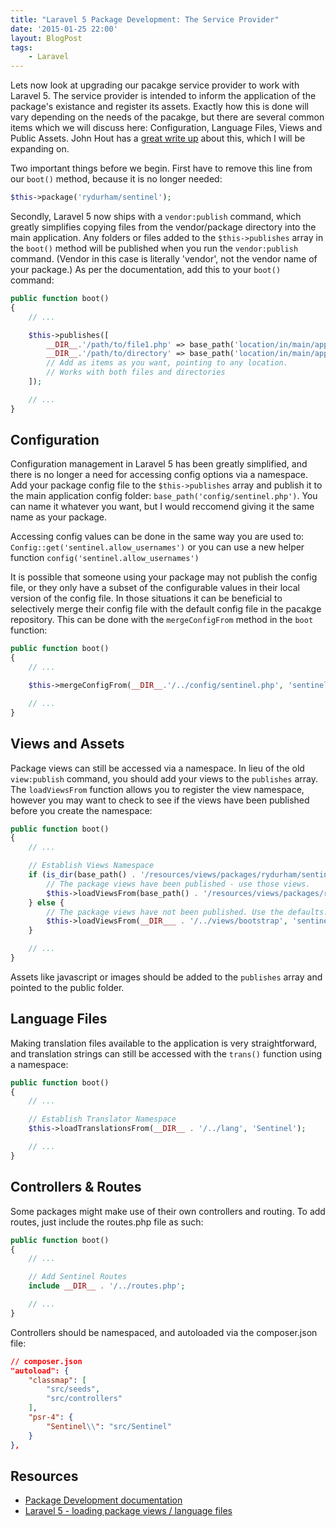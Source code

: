 ```yaml
---
title: "Laravel 5 Package Development: The Service Provider"
date: '2015-01-25 22:00'
layout: BlogPost
tags:
    - Laravel
---
```


Lets now look at upgrading our pacakge service provider to work with Laravel 5. The service provider is intended to inform the application of the package's existance and register its assets. Exactly how this is done will vary depending on the needs of the pacakge, but there are several common items which we will discuss here: Configuration, Language Files, Views and Public Assets. John Hout has a [great write up](http://woodmarks.nl/laravel-5-loading-package-views-language-files/) about this, which I will be expanding on.

<!-- more -->

Two important things before we begin. First have to remove this line from our `boot()` method, because it is no longer needed:

```php
$this->package('rydurham/sentinel');
```

Secondly, Laravel 5 now ships with a `vendor:publish` command, which greatly simplifies copying files from the vendor/package directory into the main application. Any folders or files added to the `$this->publishes` array in the `boot()` method will be published when you run the `vendor:publish` command. (Vendor in this case is literally 'vendor', not the vendor name of your package.) As per the documentation, add this to your `boot()` command:

```php
public function boot()
{
    // ...

    $this->publishes([
        __DIR__.'/path/to/file1.php' => base_path('location/in/main/application/file1.php'),
        __DIR__.'/path/to/directory' => base_path('location/in/main/application/directory'),
        // Add as items as you want, pointing to any location.
        // Works with both files and directories
    ]);

    // ...
}
```

## Configuration

Configuration management in Laravel 5 has been greatly simplified, and there is no longer a need for accessing config options via a namespace. Add your package config file to the `$this->publishes` array and publish it to the main application config folder: `base_path('config/sentinel.php')`. You can name it whatever you want, but I would reccomend giving it the same name as your package.

Accessing config values can be done in the same way you are used to: `Config::get('sentinel.allow_usernames')` or you can use a new helper function `config('sentinel.allow_usernames')`

It is possible that someone using your package may not publish the config file, or they only have a subset of the configurable values in their local version of the config file. In those situations it can be beneficial to selectively merge their config file with the default config file in the pacakge repository. This can be done with the `mergeConfigFrom` method in the `boot` function:

```php
public function boot()
{
    // ...

    $this->mergeConfigFrom(__DIR__.'/../config/sentinel.php', 'sentinel');

    // ...
}
```

## Views and Assets

Package views can still be accessed via a namespace. In lieu of the old `view:publish` command, you should add your views to the `publishes` array. The `loadViewsFrom` function allows you to register the view namespace, however you may want to check to see if the views have been published before you create the namespace:

```php
public function boot()
{
    // ...

    // Establish Views Namespace
    if (is_dir(base_path() . '/resources/views/packages/rydurham/sentinel')) {
        // The package views have been published - use those views.
        $this->loadViewsFrom(base_path() . '/resources/views/packages/rydurham/sentinel', 'Sentinel');
    } else {
        // The package views have not been published. Use the defaults.
        $this->loadViewsFrom(__DIR___ . '/../views/bootstrap', 'sentinel');
    }

    // ...
}
```

Assets like javascript or images should be added to the `publishes` array and pointed to the public folder.

## Language Files

Making translation files available to the application is very straightforward, and translation strings can still be accessed with the `trans()` function using a namespace:

```php
public function boot()
{
    // ...

    // Establish Translator Namespace
    $this->loadTranslationsFrom(__DIR__ . '/../lang', 'Sentinel');

    // ...
}
```

## Controllers & Routes

Some packages might make use of their own controllers and routing. To add routes, just include the routes.php file as such:

```php
public function boot()
{
    // ...

    // Add Sentinel Routes
    include __DIR__ . '/../routes.php';

    // ...
}
```

Controllers should be namespaced, and autoloaded via the composer.json file:

```json
// composer.json
"autoload": {
    "classmap": [
        "src/seeds",
        "src/controllers"
    ],
    "psr-4": {
        "Sentinel\\": "src/Sentinel"
    }
},
```

## Resources

- [Package Development documentation](http://laravel.com/docs/master/packages)
- [Laravel 5 - loading package views / language files](http://woodmarks.nl/laravel-5-loading-package-views-language-files/)
